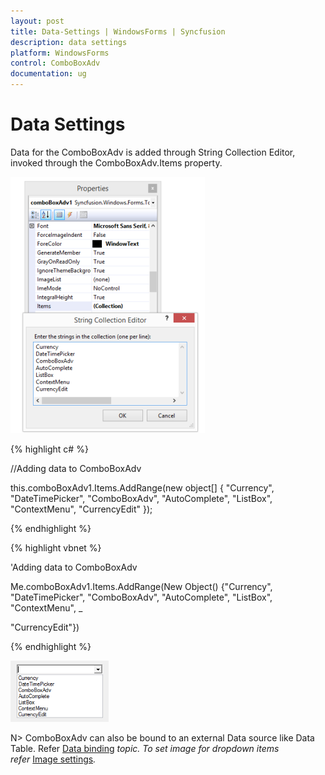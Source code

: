 ```yaml
---
layout: post
title: Data-Settings | WindowsForms | Syncfusion
description: data settings
platform: WindowsForms
control: ComboBoxAdv
documentation: ug
---
```


# Data Settings

Data for the ComboBoxAdv is added through String Collection Editor, invoked through the ComboBoxAdv.Items property.

![](Overview_images/Overview_img302.png) 

{% highlight c# %}

//Adding data to ComboBoxAdv

this.comboBoxAdv1.Items.AddRange(new object[] { "Currency", "DateTimePicker", "ComboBoxAdv", "AutoComplete", "ListBox", "ContextMenu", "CurrencyEdit" });

{% endhighlight %}

{% highlight vbnet %}

'Adding data to ComboBoxAdv

Me.comboBoxAdv1.Items.AddRange(New Object() {"Currency", "DateTimePicker", "ComboBoxAdv", "AutoComplete", "ListBox", "ContextMenu", _

"CurrencyEdit"})

{% endhighlight %}

![](Overview_images/Overview_img303.png)


N> ComboBoxAdv can also be bound to an external Data source like Data Table. 
Refer [Data binding](/WindowsForms/ComboBoxAdv/Advanced-Features.html#data-binding) _topic. To set image for dropdown items refer_ [Image settings](/WindowsForms/ComboBoxAdv/ComboBoxAdv-appearance.html#image-settings)_._
